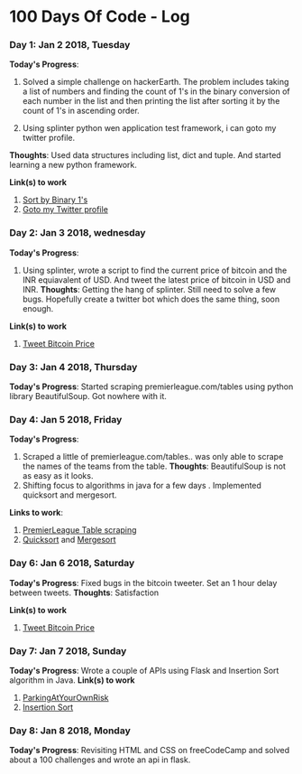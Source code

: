# 100 Days Of Code - Log


### Day 1: Jan 2 2018, Tuesday 

**Today's Progress**: 
1. Solved a simple challenge on hackerEarth. The problem includes taking a list of numbers and finding the count of 1's in the binary conversion of each number in the list and then printing the list after sorting it by the count of 1's in ascending order.

2. Using splinter python wen application test framework, i can goto my twitter profile.

**Thoughts**: Used data structures including list, dict and tuple. And started learning a new python framework.

**Link(s) to work**
1. [Sort by Binary 1's](https://github.com/basithamid/Python-Challenges/blob/master/sort-by-binary-ones.py)
2. [Goto my Twitter profile](https://github.com/basithamid/python-splinter/blob/master/test.py)

### Day 2: Jan 3 2018, wednesday 

**Today's Progress**: 
1. Using splinter, wrote a script to find the current price of bitcoin and the INR equiavalent of USD. And tweet the latest price of bitcoin in USD and INR.
**Thoughts**: Getting the hang of splinter. Still need to solve a few bugs. Hopefully create a twitter bot which does the same thing, soon enough.

**Link(s) to work**
1. [Tweet Bitcoin Price](https://github.com/basithamid/python-splinter/blob/master/bitcoin-price-tweeter.py)


### Day 3: Jan 4 2018, Thursday 

**Today's Progress**: Started scraping premierleague.com/tables using python library BeautifulSoup. Got nowhere with it.

### Day 4: Jan 5 2018, Friday

**Today's Progress**: 
1. Scraped a little of premierleague.com/tables.. was only able to scrape the names of the teams from the table.
**Thoughts**: BeautifulSoup is not as easy as it looks.
2. Shifting focus to algorithms in java for a few days . Implemented quicksort and mergesort.

**Links to work**:
1. [PremierLeague Table scraping](https://github.com/basithamid/scrapping/blob/master/plscrapping.py)
2. [Quicksort](https://github.com/basithamid/algorithms/blob/master/Quicksort.java) and [Mergesort](https://github.com/basithamid/algorithms/blob/master/MergeSort.java)

### Day 6: Jan 6 2018, Saturday

**Today's Progress**: Fixed bugs in the bitcoin tweeter. Set an 1 hour delay between tweets.
**Thoughts**: Satisfaction

**Link(s) to work**
1. [Tweet Bitcoin Price](https://github.com/basithamid/python-splinter/blob/master/bitcoin-price-tweeter.py)



### Day 7: Jan 7 2018, Sunday

**Today's Progress**: Wrote a couple of APIs using Flask and Insertion Sort algorithm in Java.
**Link(s) to work**
1. [ParkingAtYourOwnRisk](https://github.com/djpranshu/ParkingAtOwnersRisk/tree/master/BackEnd)
2. [Insertion Sort](https://github.com/basithamid/algorithms/blob/master/InsertionSort.java)

### Day 8: Jan 8 2018, Monday

**Today's Progress**: Revisiting HTML and CSS on freeCodeCamp and solved about a 100 challenges and wrote an api in flask.
